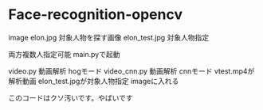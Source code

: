 # Face-recognition-opencv

image
elon.jpg 対象人物を探す画像
elon_test.jpg 対象人物指定

両方複数人指定可能
main.pyで起動


video.py 動画解析 hogモード
video_cnn.py 動画解析 cnnモード
vtest.mp4が解析動画
elon_test.jpgが対象人物指定 imageに入れる

このコードはクソ汚いです。やばいです
